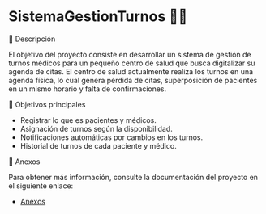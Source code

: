 # SistemaGestionTurnos 👩‍⚕️

📒 Descripción

El objetivo del proyecto consiste en desarrollar un sistema de gestión de turnos médicos para un pequeño centro de salud que busca digitalizar su agenda de citas. El centro de salud actualmente realiza los turnos en una agenda física, lo cual genera pérdida de citas, superposición de pacientes en un mismo horario y falta de confirmaciones.

🎯 Objetivos principales

- Registrar lo que es pacientes y médicos.
- Asignación de turnos según la disponibilidad.
- Notificaciones automáticas por cambios en los turnos.
- Historial de turnos de cada paciente y médico.

📂 Anexos

Para obtener más información, consulte la documentación del proyecto en el siguiente enlace:

- [Anexos](anexos.md)
